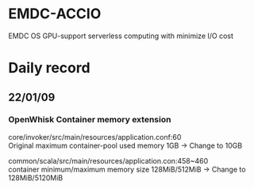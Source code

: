 # EMDC-ACCIO
EMDC OS GPU-support serverless computing with minimize I/O cost
   
# Daily record
## 22/01/09
### OpenWhisk Container memory extension   
core/invoker/src/main/resources/application.conf:60   
Original maximum container-pool used memory 1GB -> Change to 10GB   
   
common/scala/src/main/resources/application.con:458~460   
container minimum/maximum memory size 128MiB/512MiB -> Change to 128MiB/5120MiB   

